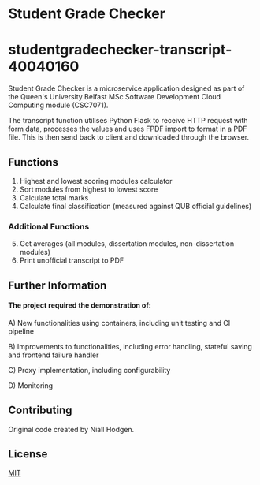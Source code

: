 # Student Grade Checker

# studentgradechecker-transcript-40040160

Student Grade Checker is a microservice application designed as part of the Queen's University Belfast MSc Software Development Cloud Computing module (CSC7071).

The transcript function utilises Python Flask to receive HTTP request with form data, processes the values and uses FPDF import to format in a PDF file. This is
then send back to client and downloaded through the browser.

## Functions

1. Highest and lowest scoring modules calculator
2. Sort modules from highest to lowest score
3. Calculate total marks
4. Calculate final classification (measured against QUB official guidelines)

### Additional Functions

5. Get averages (all modules, dissertation modules, non-dissertation modules)
6. Print unofficial transcript to PDF

## Further Information

#### The project required the demonstration of:

A) New functionalities using containers, including unit testing and CI pipeline

B) Improvements to functionalities, including error handling, stateful saving and frontend failure handler

C) Proxy implementation, including configurability

D) Monitoring

## Contributing

Original code created by Niall Hodgen.

## License

[MIT](https://choosealicense.com/licenses/mit/)

